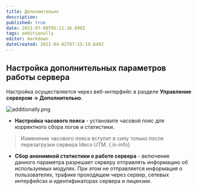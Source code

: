 ```yaml
---
title: Дополнительно
description: 
published: true
date: 2021-07-08T05:11:16.698Z
tags: additionally
editor: markdown
dateCreated: 2021-04-02T07:25:19.649Z
---
```


## Настройка дополнительных параметров работы сервера

Настройка осуществляется через веб-интерфейс в разделе **Управление сервером -> Дополнительно**.

![additionally.png](/additionally.png)

- **Настройка часового пояса** - установите часовой пояс для корректного сбора логов и статистики. 

> Изменение часового пояса вступит в силу только после перезагрузки сервера Ideco UTM.
{.is-info}

- **Сбор анонимной статистики о работе сервера** - включение данного параметра разрешает серверу отправлять информацию об используемых модулях. При этом не отправляется информация о пользователях, трафике проходящем через сервер, сетевых интерфейсах и идентификаторах сервера и лицензии.